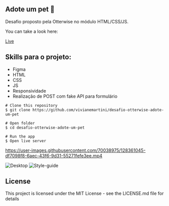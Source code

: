 ## Adote um pet :dog:

Desafio proposto pela Otterwise no módulo HTML/CSS/JS.

You can take a look here: 

[Live](https://desafio-otterwise-adote-um-pet.martiniviviane.repl.co/)

## Skills para o projeto:

- Figma
- HTML
- CSS
- JS
- Responsividade
- Realização de POST com fake API para formulário

```
# Clone this repository
$ git clone https://github.com/vivianemartini/desafio-otterwise-adote-um-pet

# Open folder
$ cd desafio-otterwise-adote-um-pet

# Run the app
$ Open live server
```

https://user-images.githubusercontent.com/70038975/128361045-df7098f8-6aec-43f6-9d31-55271fefe3ee.mp4

![Desktop](https://user-images.githubusercontent.com/70038975/128358751-3b9aeef2-fd03-4e05-8f66-f893ef511311.png)
![Style-guide](https://user-images.githubusercontent.com/70038975/128358828-883c6844-2786-4414-932c-45cc433cf3eb.png)

## License

This project is licensed under the MIT License - see the LICENSE.md file for details
